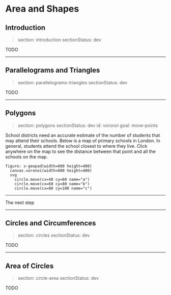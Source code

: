 # Area and Shapes

## Introduction

> section: introduction
> sectionStatus: dev

TODO

---

## Parallelograms and Triangles

> section: parallelograms-triangles
> sectionStatus: dev

TODO

---

## Polygons

> section: polygons
> sectionStatus: dev
> id: voronoi
> goal: move-points

School districts  need an accurate estimate of the number of students that may attend their schools. Below is a map of primary schools in London. In general, students attend the school closest to where they live. Click anywhere on the map to see the distance between that point and all the schools on the map.

    figure: x-geopad(width=600 height=400)
      canvas.voronoi(width=600 height=400)
      svg
        circle.move(cx=40 cy=60 name="a")
        circle.move(cx=60 cy=80 name="b")
        circle.move(cx=80 cy=100 name="c")

---

The next step

---

## Circles and Circumferences

> section: circles
> sectionStatus: dev

TODO

---

## Area of Circles

> section: circle-area
> sectionStatus: dev

TODO
